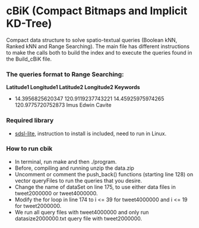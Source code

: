 # cBiK (Compact Bitmaps and Implicit KD-Tree)

Compact data structure to solve spatio-textual queries (Boolean kNN, Ranked kNN and Range Searching).
The main file has different instructions to make the calls both to build the index and to execute the queries found in the Build_cBiK file.

### The queries format to Range Searching:

**Latitude1 Longitude1 Latitude2 Longitude2 Keywords**

* 14.3956825620347 120.9119237743221 14.45925975974265 120.9775720752873 Imus Edwin Cavite

### Required library
* [sdsl-lite](https://github.com/simongog/sdsl-lite), instruction to install is included, need to run in Linux.

### How to run cbik
* In terminal, run make and then ./program.
* Before, compiling and running unzip the data.zip
* Uncomment or comment the push_back() functions (starting line 128) on vector queryFiles to run the queries that you desire.
* Change the name of dataSet on line 175, to use either data files in tweet2000000 or tweet4000000.
* Modify the for loop in line 174 to i <= 39 for tweet4000000 and i <= 19 for tweet2000000.
* We run all query files with tweet4000000 and only run datasize2000000.txt query file with tweet2000000.


